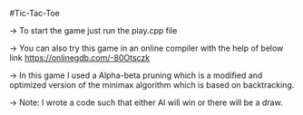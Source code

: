 #Tic-Tac-Toe

-> To start the game just run the play.cpp file

-> You can also try this game in an online compiler with the help of below link
https://onlinegdb.com/-80Otsczk

-> In this game I used a Alpha-beta pruning which is a modified and optimized 
version of the minimax algorithm which is based on backtracking.

-> Note: I wrote a code such that either AI will win or there will be a draw.
